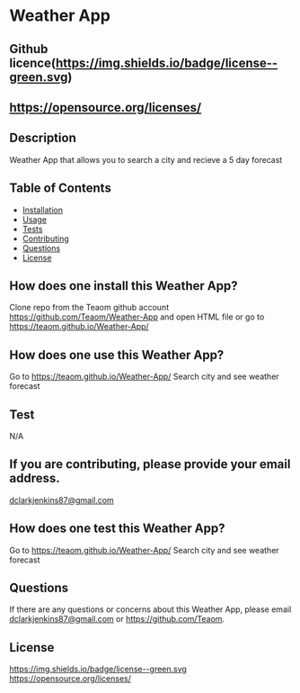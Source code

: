 # Weather App
  ## Github licence(https://img.shields.io/badge/license--green.svg)
  ## https://opensource.org/licenses/
  
  ## Description 
  Weather App that allows you to search a city and recieve a 5 day forecast
  ## Table of Contents 
  * [Installation](#installation)
  * [Usage](#usage)
  * [Tests](#tests)
  * [Contributing](#contributing)
  * [Questions](#questions)
  * [License](#license)
  
  ## How does one install this Weather App? 
  Clone repo from the Teaom github account https://github.com/Teaom/Weather-App and open HTML file or go to https://teaom.github.io/Weather-App/

  ## How does one use this Weather App? 
  Go to https://teaom.github.io/Weather-App/
  Search city and see weather forecast

  ## Test 
  N/A

  ## If you are contributing, please provide your email address. 
  dclarkjenkins87@gmail.com

  ## How does one test this Weather App? 
  Go to https://teaom.github.io/Weather-App/
  Search city and see weather forecast

  ## Questions 
  If there are any questions or concerns about this Weather App, please email dclarkjenkins87@gmail.com or https://github.com/Teaom.

  ## License
 https://img.shields.io/badge/license--green.svg
https://opensource.org/licenses/
  